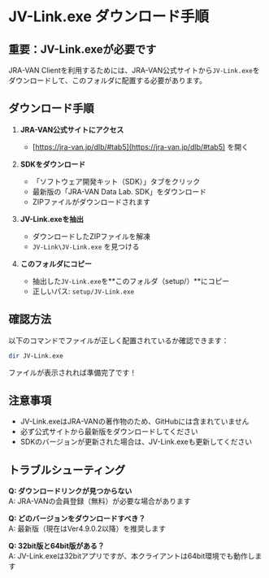 # JV-Link.exe ダウンロード手順

## 重要：JV-Link.exeが必要です

JRA-VAN Clientを利用するためには、JRA-VAN公式サイトから`JV-Link.exe`をダウンロードして、このフォルダに配置する必要があります。

## ダウンロード手順

1. **JRA-VAN公式サイトにアクセス**
   - [https://jra-van.jp/dlb/#tab5](https://jra-van.jp/dlb/#tab5) を開く

2. **SDKをダウンロード**
   - 「ソフトウェア開発キット（SDK）」タブをクリック
   - 最新版の「JRA-VAN Data Lab. SDK」をダウンロード
   - ZIPファイルがダウンロードされます

3. **JV-Link.exeを抽出**
   - ダウンロードしたZIPファイルを解凍
   - `JV-Link\JV-Link.exe` を見つける

4. **このフォルダにコピー**
   - 抽出した`JV-Link.exe`を**このフォルダ（setup/）**にコピー
   - 正しいパス: `setup/JV-Link.exe`

## 確認方法

以下のコマンドでファイルが正しく配置されているか確認できます：

```bash
dir JV-Link.exe
```

ファイルが表示されれば準備完了です！

## 注意事項

- JV-Link.exeはJRA-VANの著作物のため、GitHubには含まれていません
- 必ず公式サイトから最新版をダウンロードしてください
- SDKのバージョンが更新された場合は、JV-Link.exeも更新してください

## トラブルシューティング

**Q: ダウンロードリンクが見つからない**  
A: JRA-VANの会員登録（無料）が必要な場合があります

**Q: どのバージョンをダウンロードすべき？**  
A: 最新版（現在はVer4.9.0.2以降）を推奨します

**Q: 32bit版と64bit版がある？**  
A: JV-Link.exeは32bitアプリですが、本クライアントは64bit環境でも動作します
